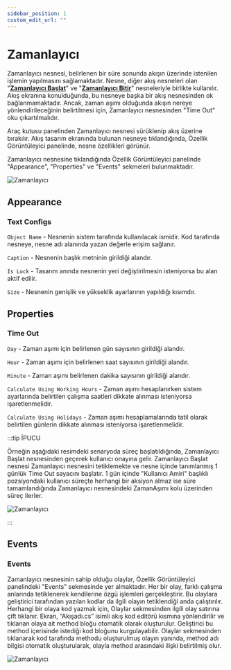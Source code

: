 ```yaml
---
sidebar_position: 1
custom_edit_url: ""
---
```


# Zamanlayıcı

Zamanlayıcı nesnesi, belirlenen bir süre sonunda akışın üzerinde istenilen işlemin yapılmasını sağlamaktadır. Nesne, diğer akış nesneleri olan "**[Zamanlayıcı Başlat](./TimerStarter.md)**" ve "**[Zamanlayıcı Bitir](./TimerStoppper.md)**" nesneleriyle birlikte kullanılır. Akış ekranına konulduğunda, bu nesneye başka bir akış nesnesinden ok bağlanmamaktadır. Ancak, zaman aşımı olduğunda akışın nereye yönlendirileceğinin belirtilmesi için, Zamanlayıcı nesnesinden "Time Out" oku çıkartılmalıdır.

Araç kutusu panelinden Zamanlayıcı nesnesi sürüklenip akış üzerine bırakılır. Akış tasarım ekranında bulunan nesneye tıklandığında, Özellik Görüntüleyici panelinde, nesne özellikleri görünür.

Zamanlayıcı nesnesine tıklandığında Özellik Görüntüleyici panelinde "Appearance", "Properties" ve "Events" sekmeleri bulunmaktadır.

![Zamanlayıcı](https://docsbimser.blob.core.windows.net/imagecontainer/auto-uploadfc952d60-bc53-458e-b7bb-dacf973807be)

## Appearance

### Text Configs

`Object Name` - Nesnenin sistem tarafında kullanılacak ismidir. Kod tarafında nesneye, nesne adı alanında yazan değerle erişim sağlanır.

`Caption` - Nesnenin başlık metninin girildiği alandır.

`Is Lock` - Tasarım anında nesnenin yeri değiştirilmesin isteniyorsa bu alan aktif edilir.

`Size` - Nesnenin genişlik ve yükseklik ayarlarının yapıldığı kısımdır.

## Properties

### Time Out

`Day` - Zaman aşımı için belirlenen gün sayısının girildiği alandır.

`Hour` - Zaman aşımı için belirlenen saat sayısının girildiği alandır.

`Minute` - Zaman aşımı belirlenen dakika sayısının girildiği alandır.

`Calculate Using Working Hours` - Zaman aşımı hesaplanırken sistem ayarlarında belirtilen çalışma saatleri dikkate alınması isteniyorsa işaretlenmelidir.

`Calculate Using Holidays` - Zaman aşımı hesaplamalarında tatil olarak belirtilen günlerin dikkate alınması isteniyorsa işaretlenmelidir.

:::tip İPUCU

Örneğin aşağıdaki resimdeki senaryoda süreç başlatıldığında, Zamanlayıcı Başlat nesnesinden geçerek kullanıcı onayına gelir. Zamanlayıcı Başlat nesnesi Zamanlayıcı nesnesini tetiklemekte ve nesne içinde tanımlanmış 1 günlük Time Out sayacını başlatır. 1 gün içinde "Kullanıcı Amiri" başlıklı pozsiyondaki kullanıcı süreçte herhangi bir aksiyon almaz ise süre tamamlandığında Zamanlayıcı nesnesindeki ZamanAşımı kolu üzerinden süreç ilerler.

![Zamanlayıcı](https://docsbimser.blob.core.windows.net/imagecontainer/auto-uploadefbe21c8-c45b-4aa3-bb74-d10d23788f96)

:::

## Events

### Events

Zamanlayıcı nesnesinin sahip olduğu olaylar, Özellik Görüntüleyici panelindeki "Events" sekmesinde yer almaktadır. Her bir olay, farklı çalışma anlarında tetiklenerek kendilerine özgü işlemleri gerçekleştirir. Bu olaylara geliştirici tarafından yazılan kodlar da ilgili olayın tetiklendiği anda çalıştırılır. Herhangi bir olaya kod yazmak için, Olaylar sekmesinden ilgili olay satırına çift tıklanır. Ekran, “Akışadı.cs” isimli akış kod editörü kısmına yönlendirilir ve tıklanan olaya ait method bloğu otomatik olarak oluşturulur. Geliştirici bu method içerisinde istediği kod bloğunu kurgulayabilir. Olaylar sekmesinden tıklanarak kod tarafında methodu oluşturulmuş olayın yanında, method adı bilgisi otomatik oluşturularak, olayla method arasındaki ilişki belirtilmiş olur.

![Zamanlayıcı](https://docsbimser.blob.core.windows.net/imagecontainer/auto-uploadfc952d60-bc53-458e-b7bb-dacf973807be)